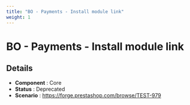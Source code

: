 ```yaml
---
title: "BO - Payments - Install module link"
weight: 1
---
```


# BO - Payments - Install module link
## Details
* **Component** : Core
* **Status** : Deprecated
* **Scenario** : https://forge.prestashop.com/browse/TEST-979
